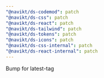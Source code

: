 ```yaml
---
"@navikt/ds-codemod": patch
"@navikt/ds-css": patch
"@navikt/ds-react": patch
"@navikt/ds-tailwind": patch
"@navikt/ds-tokens": patch
"@navikt/ds-icons": patch
"@navikt/ds-css-internal": patch
"@navikt/ds-react-internal": patch
---
```


Bump for latest-tag
